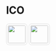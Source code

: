 # ICO

<style>
    table thead{
        display: none;
    }
    img{
        height: 3rem;
        border: 1px solid #ddd;
        padding: .25rem;
        border-radius: 8px;
    }
</style>

![](https://cdn.jsdelivr.net/gh/langnang/storage/img/ico/onedrive.ico)
![](https://cdn.jsdelivr.net/gh/langnang/storage/img/ico/shields.ico)
